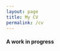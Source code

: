 ```yaml
---
layout: page
title: My CV
permalink: /cv
---
```


#### A work in progress

<object data="/assets/img/resume.pdf" width="750" height="900" type='application/pdf'></object>
